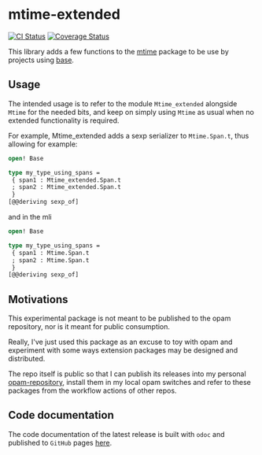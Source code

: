 # mtime-extended

[![CI Status](https://github.com/mbarbin/mtime-extended/workflows/ci/badge.svg)](https://github.com/mbarbin/mtime-extended/actions/workflows/ci.yml)
[![Coverage Status](https://coveralls.io/repos/github/mbarbin/mtime-extended/badge.svg?branch=main&service=github)](https://coveralls.io/github/mbarbin/mtime-extended?branch=main)

This library adds a few functions to the
[mtime](https://opam.ocaml.org/packages/mtime/) package to be use by projects
using [base](https://opam.ocaml.org/packages/base/).

## Usage

The intended usage is to refer to the module `Mtime_extended` alongside `Mtime`
for the needed bits, and keep on simply using `Mtime` as usual when no extended
functionality is required.

For example, Mtime_extended adds a sexp serializer to `Mtime.Span.t`, thus
allowing for example:

```ocaml file=example.ml
open! Base

type my_type_using_spans =
 { span1 : Mtime_extended.Span.t
 ; span2 : Mtime_extended.Span.t
 }
[@@deriving sexp_of]
```

and in the mli

```ocaml file=example.mli
open! Base

type my_type_using_spans =
 { span1 : Mtime.Span.t
 ; span2 : Mtime.Span.t
 }
[@@deriving sexp_of]
```

## Motivations

This experimental package is not meant to be published to the opam repository,
nor is it meant for public consumption.

Really, I've just used this package as an excuse to toy with opam and experiment
with some ways extension packages may be designed and distributed.

The repo itself is public so that I can publish its releases into my personal
[opam-repository](https://github.com/mbarbin/opam-repository), install them in
my local opam switches and refer to these packages from the workflow actions of
other repos.

## Code documentation

The code documentation of the latest release is built with `odoc` and published
to `GitHub` pages [here](https://mbarbin.github.io/mtime-extended).
